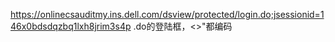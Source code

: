 https://onlinecsauditmy.ins.dell.com/dsview/protected/login.do;jsessionid=146x0bdsdqzbq1lxh8jrim3s4p
.do的登陆框，<>"都编码